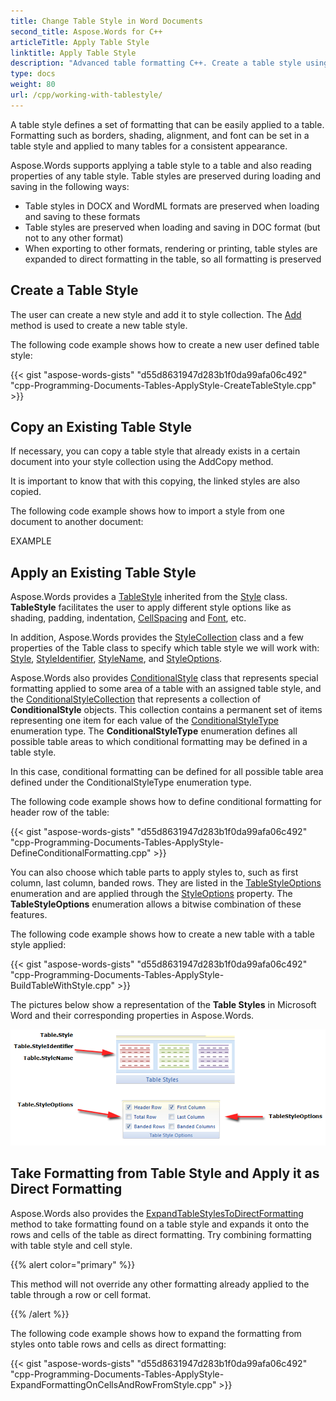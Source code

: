 ```yaml
---
title: Change Table Style in Word Documents
second_title: Aspose.Words for C++
articleTitle: Apply Table Style
linktitle: Apply Table Style
description: "Advanced table formatting C++. Create a table style using C++. Apply table style C++."
type: docs
weight: 80
url: /cpp/working-with-tablestyle/
---
```


A table style defines a set of formatting that can be easily applied to a table. Formatting such as borders, shading, alignment, and font can be set in a table style and applied to many tables for a consistent appearance.

Aspose.Words supports applying a table style to a table and also reading properties of any table style. Table styles are preserved during loading and saving in the following ways:

- Table styles in DOCX and WordML formats are preserved when loading and saving to these formats
- Table styles are preserved when loading and saving in  DOC format (but not to any other format)
- When exporting to other formats, rendering or printing, table styles are expanded to direct formatting in the table, so all formatting is preserved

## Create a Table Style

The user can create a new style and add it to style collection. The [Add](https://reference.aspose.com/words/cpp/aspose.words/stylecollection/add/) method is used to create a new table style.

The following code example shows how to create a new user defined table style:

{{< gist "aspose-words-gists" "d55d8631947d283b1f0da99afa06c492" "cpp-Programming-Documents-Tables-ApplyStyle-CreateTableStyle.cpp" >}}

## Copy an Existing Table Style 

If necessary, you can copy a table style that already exists in a certain document into your style collection using the AddCopy method.

It is important to know that with this copying, the linked styles are also copied.

The following code example shows how to import a style from one document to another document:

EXAMPLE

## Apply an Existing Table Style

Aspose.Words provides a [TableStyle](https://reference.aspose.com/words/cpp/aspose.words/tablestyle/) inherited from the [Style](https://reference.aspose.com/words/cpp/aspose.words/style/) class. **TableStyle** facilitates the user to apply different style options like as shading, padding, indentation, [CellSpacing](https://reference.aspose.com/words/cpp/aspose.words/tablestyle/get_cellspacing/) and [Font](https://reference.aspose.com/words/cpp/aspose.words/style/get_font//), etc.

In addition, Aspose.Words provides the [StyleCollection](https://reference.aspose.com/words/cpp/aspose.words/stylecollection/) class and a few properties of the Table class to specify which table style we will work with: [Style](https://reference.aspose.com/words/cpp/aspose.words.tables/table/get_style/), [StyleIdentifier](https://reference.aspose.com/words/cpp/aspose.words.tables/table/get_styleidentifier/), [StyleName](https://reference.aspose.com/words/cpp/aspose.words.tables/table/get_stylename/), and [StyleOptions](https://reference.aspose.com/words/cpp/aspose.words.tables/table/get_styleoptions/).

Aspose.Words also provides [ConditionalStyle](https://reference.aspose.com/words/cpp/aspose.words/conditionalstyle/) class that represents special formatting applied to some area of a table with an assigned table style, and the [ConditionalStyleCollection](https://reference.aspose.com/words/cpp/aspose.words/conditionalstylecollection/) that represents a collection of **ConditionalStyle** objects. This collection contains a permanent set of items representing one item for each value of the [ConditionalStyleType](https://reference.aspose.com/words/cpp/aspose.words/conditionalstyletype/) enumeration type. The **ConditionalStyleType** enumeration defines all possible table areas to which conditional formatting may be defined in a table style.

In this case, conditional formatting can be defined for all possible table area defined under the ConditionalStyleType enumeration type.

The following code example shows how to define conditional formatting for header row of the table:

{{< gist "aspose-words-gists" "d55d8631947d283b1f0da99afa06c492" "cpp-Programming-Documents-Tables-ApplyStyle-DefineConditionalFormatting.cpp" >}}

You can also choose which table parts to apply styles to, such as first column, last column, banded rows. They are listed in the [TableStyleOptions](https://reference.aspose.com/words/cpp/aspose.words.tables/tablestyleoptions/) enumeration and are applied through the [StyleOptions](https://reference.aspose.com/words/cpp/aspose.words.tables/table/get_styleoptions/) property. The **TableStyleOptions** enumeration allows a bitwise combination of these features.

The following code example shows how to create a new table with a table style applied:

{{< gist "aspose-words-gists" "d55d8631947d283b1f0da99afa06c492" "cpp-Programming-Documents-Tables-ApplyStyle-BuildTableWithStyle.cpp" >}}

The pictures below show a representation of the **Table Styles** in Microsoft Word and their corresponding properties in Aspose.Words.

![formatting-table-style-aspose-words-net](applying-formatting-10.png)

## Take Formatting from Table Style and Apply it as Direct Formatting

Aspose.Words also provides the [ExpandTableStylesToDirectFormatting](https://reference.aspose.com/words/cpp/aspose.words/document/expandtablestylestodirectformatting/) method to take formatting found on a table style and expands it onto the rows and cells of the table as direct formatting. Try combining formatting with table style and cell style.

{{% alert color="primary" %}}

This method will not override any other formatting already applied to the table through a row or cell format.

{{% /alert %}}

The following code example shows how to expand the formatting from styles onto table rows and cells as direct formatting:

{{< gist "aspose-words-gists" "d55d8631947d283b1f0da99afa06c492" "cpp-Programming-Documents-Tables-ApplyStyle-ExpandFormattingOnCellsAndRowFromStyle.cpp" >}}